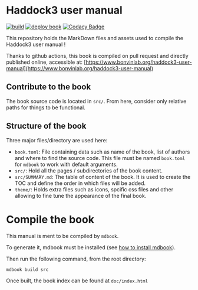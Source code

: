 # Haddock3 user manual

[![build](https://github.com/haddocking/haddock3-user-manual/actions/workflows/build.yml/badge.svg)](https://github.com/haddocking/haddock3-user-manual/actions/workflows/build.yml)
[![deploy book](https://github.com/haddocking/haddock3-user-manual/actions/workflows/mdbook.yml/badge.svg)](https://github.com/haddocking/haddock3-user-manual/actions/workflows/mdbook.yml)
[![Codacy Badge](https://app.codacy.com/project/badge/Grade/ec845bd05cbc4e499df24e70ebe6c6d9)](https://app.codacy.com/gh/haddocking/haddock3-user-manual/dashboard?utm_source=gh&utm_medium=referral&utm_content=&utm_campaign=Badge_grade)

This repository holds the MarkDown files and assets used to compile the Haddock3 user manual !

Thanks to github actions, this book is compiled on pull request and directly published online, accessible at: [https://www.bonvinlab.org/haddock3-user-manual](https://www.bonvinlab.org/haddock3-user-manual)

## Contribute to the book

The book source code is located in `src/`.
From here, consider only relative paths for things to be functional.

## Structure of the book

Three major files/directory are used here:

- `book.toml`: File containing data such as name of the book, list of authors and where to find the source code. This file must be named `book.toml` for `mdbook` to work with default arguments.
- `src/`: Hold all the pages / subdirectories of the book content.
- `src/SUMMARY.md`: The table of content of the book. It is used to create the TOC and define the order in which files will be added.
- `theme/`: Holds extra files such as icons, spcific css files and other allowing to fine tune the appearance of the final book.

# Compile the book

This manual is ment to be compiled by `mdbook`.

To generate it, mdbook must be installed (see [how to install mdbook](https://rust-lang.github.io/mdBook/index.html)).

Then run the following command, from the root directory:

```bash
mdbook build src
```

Once built, the book index can be found at `doc/index.html`


